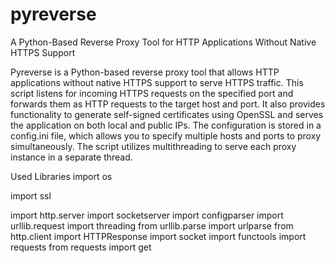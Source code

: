 # pyreverse
A Python-Based Reverse Proxy Tool for HTTP Applications Without Native HTTPS Support

Pyreverse is a Python-based reverse proxy tool that allows HTTP applications without native HTTPS support to serve HTTPS traffic. This script listens for incoming HTTPS requests on the specified port and forwards them as HTTP requests to the target host and port. It also provides functionality to generate self-signed certificates using OpenSSL and serves the application on both local and public IPs. The configuration is stored in a config.ini file, which allows you to specify multiple hosts and ports to proxy simultaneously. The script utilizes multithreading to serve each proxy instance in a separate thread.


Used Libraries
import os

import ssl


import http.server
import socketserver
import configparser
import urllib.request
import threading
from urllib.parse import urlparse
from http.client import HTTPResponse
import socket
import functools
import requests
from requests import get

